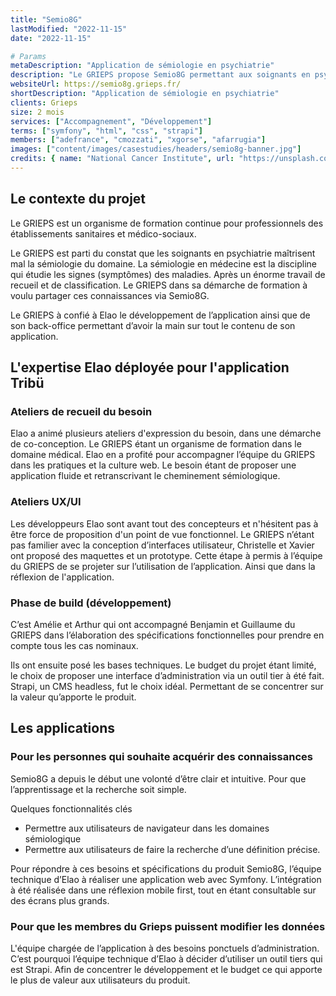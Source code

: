 ```yaml
---
title: "Semio8G"
lastModified: "2022-11-15"
date: "2022-11-15"

# Params
metaDescription: "Application de sémiologie en psychiatrie"
description: "Le GRIEPS propose Semio8G permettant aux soignants en psychiatrie de maitriser la sémilogie de leur domaine."
websiteUrl: https://semio8g.grieps.fr/
shortDescription: "Application de sémiologie en psychiatrie"
clients: Grieps
size: 2 mois
services: ["Accompagnement", "Développement"]
terms: ["symfony", "html", "css", "strapi"]
members: ["adefrance", "cmozzati", "xgorse", "afarrugia"]
images: ["content/images/casestudies/headers/semio8g-banner.jpg"]
credits: { name: "National Cancer Institute", url: "https://unsplash.com/@nci" }
---
```


## Le contexte du projet

Le GRIEPS est un organisme de formation continue pour professionnels des établissements sanitaires et médico-sociaux.

Le GRIEPS est parti du constat que les soignants en psychiatrie maîtrisent mal la sémiologie du domaine. 
La sémiologie en médecine est la discipline qui étudie les signes (symptômes) des maladies. 
Après un énorme travail de recueil et de classification. 
Le GRIEPS dans sa démarche de formation à voulu partager ces connaissances via Semio8G.

Le GRIEPS à confié à Elao le développement de l’application ainsi que de son back-office permettant d’avoir la main sur tout le contenu de son application.

## L'expertise Elao déployée pour l'application Tribü

### Ateliers de recueil du besoin

Elao a animé plusieurs ateliers d'expression du besoin, dans une démarche de co-conception. 
Le GRIEPS étant un organisme de formation dans le domaine médical. 
Elao en a profité pour accompagner l’équipe du GRIEPS dans les pratiques et la culture web.
Le besoin étant de proposer une application fluide et retranscrivant le cheminement sémiologique.

### Ateliers UX/UI

Les développeurs Elao sont avant tout des concepteurs et n'hésitent pas à être force de proposition d'un point de vue fonctionnel. 
Le GRIEPS n’étant pas familier avec la conception d’interfaces utilisateur, Christelle et Xavier ont proposé des maquettes et un prototype. 
Cette étape à permis à l’équipe du GRIEPS de se projeter sur l’utilisation de l’application. 
Ainsi que dans la réflexion de l'application.

### Phase de build (développement)

C’est Amélie et Arthur qui ont accompagné Benjamin et Guillaume du GRIEPS dans l’élaboration 
des spécifications fonctionnelles pour prendre en compte tous les cas nominaux.

Ils ont ensuite posé les bases techniques. Le budget du projet étant limité, 
le choix de proposer une interface d’administration via un outil tier à été fait. 
Strapi, un CMS headless, fut le choix idéal. Permettant de se concentrer sur la valeur qu’apporte le produit.


## Les applications

### Pour les personnes qui souhaite acquérir des connaissances

Semio8G a depuis le début une volonté d’être clair et intuitive. 
Pour que l’apprentissage et la recherche soit simple.


Quelques fonctionnalités clés

- Permettre aux utilisateurs de navigateur dans les domaines sémiologique
- Permettre aux utilisateurs de faire la recherche d’une définition précise.

Pour répondre à ces besoins et spécifications du produit Semio8G, l’équipe technique d’Elao à réaliser une application web avec Symfony. 
L’intégration à été réalisée dans une réflexion mobile first, tout en étant consultable sur des écrans plus grands.


### Pour que les membres du Grieps puissent modifier les données 

L'équipe chargée de l’application à des besoins ponctuels d’administration. 
C’est pourquoi l’équipe technique d’Elao à décider d’utiliser un outil tiers qui est Strapi. 
Afin de concentrer le développement et le budget ce qui apporte le plus de valeur aux utilisateurs du produit.
